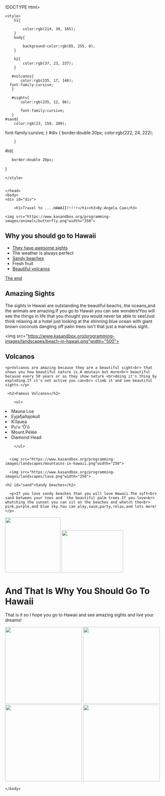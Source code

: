 !DOCTYPE html>
<html>
    <head>
        <meta charset="utf-8">
        <title>Project:  travel webpage</title>
    
    <style>
        h1{
            
            color:rgb(214, 30, 165);
        }
        body{
            
            background-color:rgb(85, 255, 0);
        }
        
        h2{
            color:rgb(37, 23, 237);
        }
    
       #volcanos{
           color:rgb(235, 17, 148);
      font-family:cursive;
       } 
       
       #sights{
           color:rgb(235, 12, 86);
       
           font-family:cursive;
       } 
    #sand{
        color:rgb(23, 159, 209);
   font-family:cursive;
    }
        #div {
            border:double 20px;
        color:rgb(222, 24, 222);
            
        }
   
   #id{
       
       border:double 20px;
   }
   
    </style>
        
        
    </head>
    <body>
    <div id="div">
        
        <h1>Travel to ....HAWAII!!!!!</h1><h3>By:Angela Cao</h3>
    
    <img src="https://www.kasandbox.org/programming-images/animals/butterfly.png"width="250">
   
       
   </div>
   <div id="id">
    <h2>Why you should go to Hawaii</h2>
    <ul>
   <a href="#sights"><li>They have awesome sights</li></a>
<li>The weather is always perfect</li>
<a href="#sand"><li>Sandy beaches</li></a>
  <li>Fresh fruit</li> 
   <a href="#volcanos"><li>Beautiful volcanos</li></a>    
    </ul>
    
   <a href="#end"><p>The end</p></a>
   </div> 
   <h2 id="sights">Amazing Sights</h2>
  <p>   The sights in Hawaii are outstanding the beautiful beachs, the oceans,and the animals are amazing.If you go to Hawaii you can see wonders!You will see the things in life that you thought you would never be able to see!Just think relaxing at a hotel just looking at the shinning blue ocean with giant brown coconuts dangling off palm trees isn't that just a marvelus sight.    
  
 </p>
 
  
  <img src="https://www.kasandbox.org/programming-images/landscapes/beach-in-hawaii.png"width="500">
  
   <h2 id="volcanos">Volcanos</h2>
        
    <p>Volcanos are amazing because they are a beautiful sight<br> that shows you how beautiful nature is.A moutain but more<br> beautiful because every 50 years or so they show nature <br>doing it's thing by exploding.If it's not active you can<br> climb it and see beautiful sights.</p>
     
     <h2>Famous Volcanos</h2>
     
        <ul>
<li>Mauna Loa
<li>Eyjafjallajokull
<li>Kīlauea
<li>Puʻu ʻŌʻō
<li>Mount Pelée
<li>Diamond Head
            
            
            
        </ul>
        
        
      <img src="https://www.kasandbox.org/programming-images/landscapes/mountains-in-hawaii.png"width="250">  
    
      <img src="https://www.kasandbox.org/programming-images/landscapes/lava.png"width="250">  
        
    <h2 id="sand">Sandy beaches</h2>
        
      <p>If you love sandy beaches than you will love Hawaii.The soft<br> sand between your toes and  the beautiful palm trees.If you love<br> whatching the sunset you can sit on the beaches and whatch the<br> pink,purple,and blue sky.You can play,swim,party,relax,and lots more! </p>  
<img src="https://www.kasandbox.org/programming-images/landscapes/beach-sunset.png" width="180">
      <img src="https://www.kasandbox.org/programming-images/landscapes/beach.png"width="200"height="138">
      <h1 id="end">And That Is Why You Should Go To Hawaii</h1>
        <p>That is it so I hope you go to Hawaii and see amazing sights and live your dreams! </p>
        <img src="https://www.kasandbox.org/programming-images/animals/birds_rainbow-lorakeets.png"width="250">
    <img src="https://www.kasandbox.org/programming-images/animals/cheetah.png"width="250">
      <img src="https://www.kasandbox.org/programming-images/food/berries.png"width="250">  
<img src="https://www.kasandbox.org/programming-images/food/fruits.png" width="250">
       
    </body>
</html>
